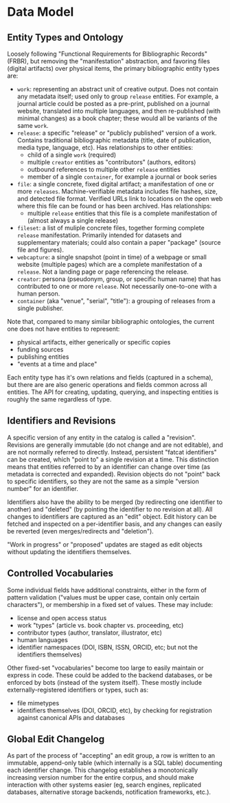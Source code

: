 # Data Model

## Entity Types and Ontology

Loosely following "Functional Requirements for Bibliographic Records" (FRBR),
but removing the "manifestation" abstraction, and favoring files (digital
artifacts) over physical items, the primary bibliographic entity types are:

- `work`: representing an abstract unit of creative output. Does not contain
  any metadata itself; used only to group `release` entities. For example, a
  journal article could be posted as a pre-print, published on a journal
  website, translated into multiple languages, and then re-published (with
  minimal changes) as a book chapter; these would all be variants of the same
  `work`.
- `release`: a specific "release" or "publicly published" version of a work.
  Contains traditional bibliographic metadata (title, date of publication,
  media type, language, etc). Has relationships to other entities:
    - child of a single `work` (required)
    - multiple `creator` entities as "contributors" (authors, editors)
    - outbound references to multiple other `release` entities
    - member of a single `container`, for example a journal or book series
- `file`: a single concrete, fixed digital artifact; a manifestation of one or
  more `releases`. Machine-verifiable metadata includes file hashes, size, and
  detected file format. Verified URLs link to locations on the open web where
  this file can be found or has been archived. Has relationships:
    - multiple `release` entities that this file is a complete manifestation of
      (almost always a single release)
- `fileset`: a list of muliple concrete files, together forming complete
  `release` manifestation. Primarily intended for datasets and supplementary
  materials; could also contain a paper "package" (source file and figures).
- `webcapture`: a single snapshot (point in time) of a webpage or small website
  (multiple pages) which are a complete manifestation of a `release`. Not a
  landing page or page referencing the release.
- `creator`: persona (pseudonym, group, or specific human name) that
  has contributed to one or more `release`. Not necessarily one-to-one with a
  human person.
- `container` (aka "venue", "serial", "title"): a grouping of releases from a
  single publisher.

Note that, compared to many similar bibliographic ontologies, the current one
does not have entities to represent:

- physical artifacts, either generically or specific copies
- funding sources
- publishing entities
- "events at a time and place"

Each entity type has it's own relations and fields (captured in a schema), but
there are are also generic operations and fields common across all entities.
The API for creating, updating, querying, and inspecting entities is roughly
the same regardless of type.

## Identifiers and Revisions

A specific version of any entity in the catalog is called a "revision".
Revisions are generally immutable (do not change and are not editable), and are
not normally referred to directly. Instead, persistent "fatcat identifiers" can
be created, which "point to" a single revision at a time. This distinction
means that entities referred to by an identifier can change over time (as
metadata is corrected and expanded). Revision objects do not "point" back to
specific identifiers, so they are not the same as a simple "version number" for
an identifier.

Identifiers also have the ability to be merged (by redirecting one identifier
to another) and "deleted" (by pointing the identifier to no revision at all).
All changes to identifiers are captured as an "edit" object. Edit history can
be fetched and inspected on a per-identifier basis, and any changes can easily
be reverted (even merges/redirects and "deletion").

"Work in progress" or "proposed" updates are staged as edit objects without
updating the identifiers themselves.

## Controlled Vocabularies 

Some individual fields have additional constraints, either in the form of
pattern validation ("values must be upper case, contain only certain
characters"), or membership in a fixed set of values. These may include:

- license and open access status
- work "types" (article vs. book chapter vs. proceeding, etc)
- contributor types (author, translator, illustrator, etc)
- human languages
- identifier namespaces (DOI, ISBN, ISSN, ORCID, etc; but not the identifiers
  themselves)

Other fixed-set "vocabularies" become too large to easily maintain or express
in code. These could be added to the backend databases, or be enforced by bots
(instead of the system itself). These mostly include externally-registered
identifiers or types, such as:

- file mimetypes
- identifiers themselves (DOI, ORCID, etc), by checking for registration
  against canonical APIs and databases

## Global Edit Changelog

As part of the process of "accepting" an edit group, a row is written to an
immutable, append-only table (which internally is a SQL table) documenting each
identifier change. This changelog establishes a monotonically increasing
version number for the entire corpus, and should make interaction with other
systems easier (eg, search engines, replicated databases, alternative storage
backends, notification frameworks, etc.).

